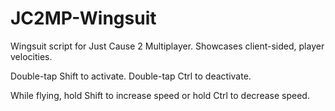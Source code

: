 # JC2MP-Wingsuit
Wingsuit script for Just Cause 2 Multiplayer. Showcases client-sided, player velocities.

Double-tap Shift to activate.
Double-tap Ctrl to deactivate.

While flying, hold Shift to increase speed or hold Ctrl to decrease speed.
